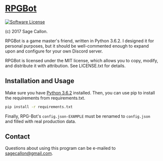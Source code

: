 # [RPGBot](https://github.com/FoxHub/RPGBot)

[![Software License](https://img.shields.io/badge/license-MIT-brightgreen.svg)](http://opensource.org/licenses/MIT)

(c) 2017 Sage Callon.

RPGBot is a game master's friend, written in Python 3.6.2. I designed
it for personal purposes, but it should be well-commented enough to
expand upon and configure for your own Discord server.

RPGBot is licensed under the MIT license, which allows you to copy,
modify, and distribute it with attribution. See LICENSE.txt for details.


## Installation and Usage

Make sure you have [Python 3.6.2](https://www.python.org/downloads/) installed.
Then, you can use pip to install the requirements from requirements.txt.

```bash
pip install -r requirements.txt
```

Finally, RPG-Bot's `config.json-EXAMPLE` must be renamed to `config.json` and filled with real
production data.

## Contact

Questions about using this program can be e-mailed to sagecallon@gmail.com.